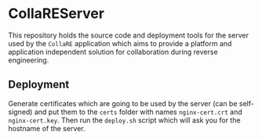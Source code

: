 # CollaREServer

This repository holds the source code and deployment tools for the server used by the `CollaRE` application which aims to provide a platform and application independent solution for collaboration during reverse engineering.

## Deployment

Generate certificates which are going to be used by the server (can be self-signed) and put them to the `certs` folder with names `nginx-cert.crt` and `nginx-cert.key`. Then run the `deploy.sh` script which will ask you for the hostname of the server.